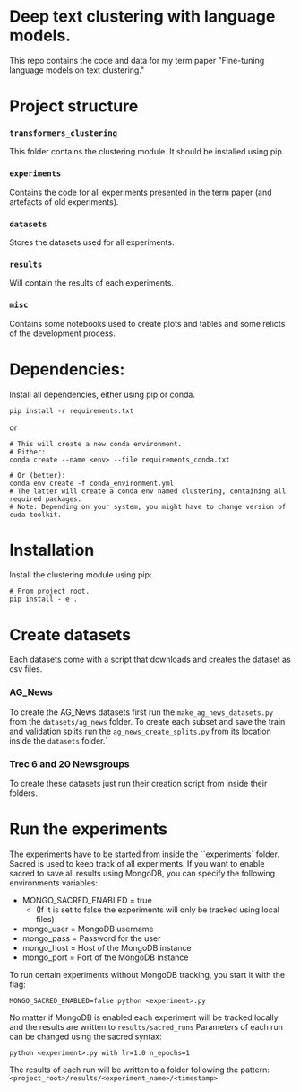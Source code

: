 # Deep text clustering with language models.

This repo contains the code and data for my term paper
"Fine-tuning language models on text clustering."

# Project structure

### ``transformers_clustering`` 
This folder contains the clustering module.
It should be installed using pip.

### ``experiments``
Contains the code for all experiments presented in the term paper
(and artefacts of old experiments).

### ``datasets``
Stores the datasets used for all experiments.

### ``results``
Will contain the results of each experiments.

### ``misc``
Contains some notebooks used to create plots and tables and some relicts of the development process.


# Dependencies:
Install all dependencies, either using pip or conda.

```
pip install -r requirements.txt
```  

or 

```
# This will create a new conda environment.
# Either:
conda create --name <env> --file requirements_conda.txt

# Or (better):
conda env create -f conda_environment.yml
# The latter will create a conda env named clustering, containing all required packages.
# Note: Depending on your system, you might have to change version of cuda-toolkit.
```

# Installation

Install the clustering module using pip:

```
# From project root.
pip install - e .
```

# Create datasets

Each datasets come with a script that downloads and creates the dataset as csv files.

### AG_News

To create the AG_News datasets 
first run the ``make_ag_news_datasets.py`` from the ``datasets/ag_news`` folder.
To create each subset and save the train and validation splits run the ``ag_news_create_splits.py``
from its location inside the ``datasets`` folder.`

### Trec 6 and 20 Newsgroups

To create these datasets just run their creation script from inside their folders.

# Run the experiments

The experiments have to be started from inside the ``experiments` folder.
Sacred is used to keep track of all experiments. 
If you want to enable sacred to save all results using MongoDB, you can specify
the following environments variables:

* MONGO_SACRED_ENABLED = true 
    * (If it is set to false the experiments will only be tracked using local files)
* mongo_user = MongoDB username
* mongo_pass = Password for the user
* mongo_host = Host of the MongoDB instance
* mongo_port = Port of the MongoDB instance

To run certain experiments without MongoDB tracking, you start it with the flag:

````
MONGO_SACRED_ENABLED=false python <experiment>.py
````

No matter if MongoDB is enabled each experiment will be tracked locally and the results are written 
to ``results/sacred_runs``
Parameters of each run can be changed using the sacred syntax:

```
python <experiment>.py with lr=1.0 n_epochs=1
```

The results of each run will be written to a 
folder following the pattern:  ``<project_root>/results/<experiment_name>/<timestamp>``


